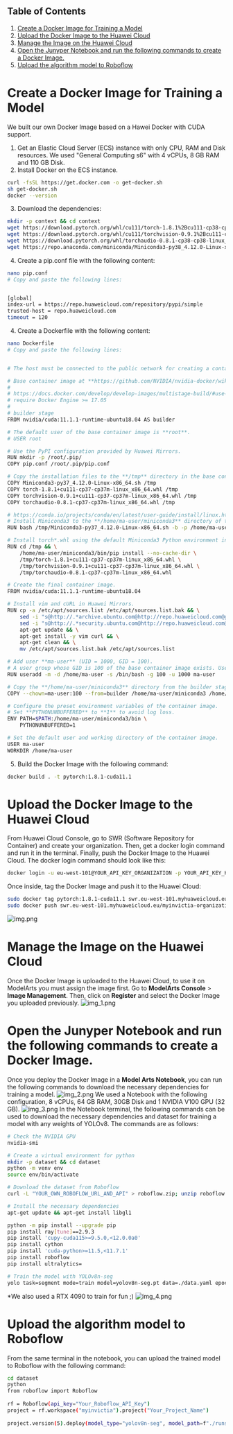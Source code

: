 ## Table of Contents

1. [Create a Docker Image for Training a Model](#create-a-docker-image-for-training-a-model)
2. [Upload the Docker Image to the Huawei Cloud](#upload-the-docker-image-to-the-huawei-cloud)
3. [Manage the Image on the Huawei Cloud](#manage-the-image-on-the-huawei-cloud)
4. [Open the Junyper Notebook and run the following commands to create a Docker Image.](#open-the-junyper-notebook-and-run-the-following-commands-to-create-a-docker-image)
5. [Upload the algorithm model to Roboflow](#upload-the-algorithm-model-to-roboflow)

# Create a Docker Image for Training a Model
We built our own Docker Image based on a Hawei Docker with CUDA support.
1. Get an Elastic Cloud Server (ECS) instance with only CPU, RAM and Disk resources. We used "General Computing s6" with 4 vCPUs, 8 GB RAM and 110 GB Disk.
2. Install Docker on the ECS instance.
```bash
curl -fsSL https://get.docker.com -o get-docker.sh
sh get-docker.sh
docker --version
```
3. Download the dependencies:
```bash
mkdir -p context && cd context
wget https://download.pytorch.org/whl/cu111/torch-1.8.1%2Bcu111-cp38-cp38-linux_x86_64.whl
wget https://download.pytorch.org/whl/cu111/torchvision-0.9.1%2Bcu111-cp38-cp38-linux_x86_64.whl
wget https://download.pytorch.org/whl/torchaudio-0.8.1-cp38-cp38-linux_x86_64.whl
wget https://repo.anaconda.com/miniconda/Miniconda3-py38_4.12.0-Linux-x86_64.sh
```
4. Create a pip.conf file with the following content:
```bash
nano pip.conf
# Copy and paste the following lines:


[global]
index-url = https://repo.huaweicloud.com/repository/pypi/simple
trusted-host = repo.huaweicloud.com
timeout = 120
```
4. Create a Dockerfile with the following content:
```bash
nano Dockerfile
# Copy and paste the following lines:


# The host must be connected to the public network for creating a container image.

# Base container image at **https://github.com/NVIDIA/nvidia-docker/wiki/CUDA**
# 
# https://docs.docker.com/develop/develop-images/multistage-build/#use-multi-stage-builds
# require Docker Engine >= 17.05
#
# builder stage
FROM nvidia/cuda:11.1.1-runtime-ubuntu18.04 AS builder

# The default user of the base container image is **root**.
# USER root

# Use the PyPI configuration provided by Huawei Mirrors.
RUN mkdir -p /root/.pip/
COPY pip.conf /root/.pip/pip.conf

# Copy the installation files to the **/tmp** directory in the base container image.
COPY Miniconda3-py37_4.12.0-Linux-x86_64.sh /tmp
COPY torch-1.8.1+cu111-cp37-cp37m-linux_x86_64.whl /tmp
COPY torchvision-0.9.1+cu111-cp37-cp37m-linux_x86_64.whl /tmp
COPY torchaudio-0.8.1-cp37-cp37m-linux_x86_64.whl /tmp

# https://conda.io/projects/conda/en/latest/user-guide/install/linux.html#installing-on-linux
# Install Miniconda3 to the **/home/ma-user/miniconda3** directory of the base container image.
RUN bash /tmp/Miniconda3-py37_4.12.0-Linux-x86_64.sh -b -p /home/ma-user/miniconda3

# Install torch*.whl using the default Miniconda3 Python environment in **/home/ma-user/miniconda3/bin/pip**.
RUN cd /tmp && \
    /home/ma-user/miniconda3/bin/pip install --no-cache-dir \
    /tmp/torch-1.8.1+cu111-cp37-cp37m-linux_x86_64.whl \
    /tmp/torchvision-0.9.1+cu111-cp37-cp37m-linux_x86_64.whl \
    /tmp/torchaudio-0.8.1-cp37-cp37m-linux_x86_64.whl

# Create the final container image.
FROM nvidia/cuda:11.1.1-runtime-ubuntu18.04

# Install vim and cURL in Huawei Mirrors.
RUN cp -a /etc/apt/sources.list /etc/apt/sources.list.bak && \
    sed -i "s@http://.*archive.ubuntu.com@http://repo.huaweicloud.com@g" /etc/apt/sources.list && \
    sed -i "s@http://.*security.ubuntu.com@http://repo.huaweicloud.com@g" /etc/apt/sources.list && \
    apt-get update && \
    apt-get install -y vim curl && \
    apt-get clean && \
    mv /etc/apt/sources.list.bak /etc/apt/sources.list

# Add user **ma-user** (UID = 1000, GID = 100).
# A user group whose GID is 100 of the base container image exists. User **ma-user** can directly use it.
RUN useradd -m -d /home/ma-user -s /bin/bash -g 100 -u 1000 ma-user

# Copy the **/home/ma-user/miniconda3** directory from the builder stage to the directory with the same name in the current container image.
COPY --chown=ma-user:100 --from=builder /home/ma-user/miniconda3 /home/ma-user/miniconda3

# Configure the preset environment variables of the container image.
# Set **PYTHONUNBUFFERED** to **1** to avoid log loss.
ENV PATH=$PATH:/home/ma-user/miniconda3/bin \
    PYTHONUNBUFFERED=1

# Set the default user and working directory of the container image.
USER ma-user
WORKDIR /home/ma-user
```
5. Build the Docker Image with the following command:
```bash
docker build . -t pytorch:1.8.1-cuda11.1
```

# Upload the Docker Image to the Huawei Cloud
From Huawei Cloud Console, go to SWR (Software Repository for Container) and create your organization. Then, get a docker login command and run it in the terminal. Finally, push the Docker Image to the Huawei Cloud.
The docker login command should look like this:
```bash
docker login -u eu-west-101@YOUR_API_KEY_ORGANIZATION -p YOUR_API_KEY_HERE swr.eu-west-101.myhuaweicloud.eu
```
Once inside, tag the Docker Image and push it to the Huawei Cloud:
```bash
sudo docker tag pytorch:1.8.1-cuda11.1 swr.eu-west-101.myhuaweicloud.eu/myinvictia-organization/pytorch:1.8.1-cuda11.1
sudo docker push swr.eu-west-101.myhuaweicloud.eu/myinvictia-organization/pytorch:1.8.1-cuda11.1
```
![img.png](images/img.png)
# Manage the Image on the Huawei Cloud
Once the Docker Image is uploaded to the Huawei Cloud, to use it on ModelArts you must assign the image first. Go to **ModelArts Console** > **Image Management**. Then, click on **Register** and select the Docker Image you uploaded previously.
![img_1.png](images/img_1.png)
# Open the Junyper Notebook and run the following commands to create a Docker Image.
Once you deploy the Docker Image in a **Model Arts Notebook**, you can run the following commands to download the necessary dependencies for training a model.
![img_2.png](images/img_2.png)
We used a Notebook with the following configuration, 8 vCPUs, 64 GB RAM, 30GB Disk and 1 NVIDIA V100 GPU (32 GB).
![img_3.png](images/img_3.png)
In the Notebook terminal, the following commands can be used to download the necessary dependencies and dataset for training a model with any weights of YOLOv8. The commands are as follows:
```bash
# Check the NVIDIA GPU
nvidia-smi

# Create a virtual environment for python
mkdir -p dataset && cd dataset
python -m venv env
source env/bin/activate

# Download the dataset from Roboflow
curl -L "YOUR_OWN_ROBOFLOW_URL_AND_API" > roboflow.zip; unzip roboflow.zip; rm roboflow.zip

# Install the necessary dependencies
apt-get update && apt-get install libgl1

python -m pip install --upgrade pip
pip install ray[tune]==2.9.3
pip install 'cupy-cuda115>=9.5.0,<12.0.0a0'
pip install cython
pip install 'cuda-python>=11.5,<11.7.1'
pip install roboflow
pip install ultralytics=

# Train the model with YOLOv8n-seg
yolo task=segment mode=train model=yolov8n-seg.pt data=./data.yaml epochs=100 imgsz=640
```
*We also used a RTX 4090 to train for fun ;)
![img_4.png](images/img_4.png)
# Upload the algorithm model to Roboflow
From the same terminal in the notebook, you can upload the trained model to Roboflow with the following command:
```bash
cd dataset
python
from roboflow import Roboflow  
 
rf = Roboflow(api_key="Your_Roboflow_API_Key")  
project = rf.workspace("myinvictia").project("Your_Project_Name")  
  
project.version(5).deploy(model_type="yolov8n-seg", model_path=f"./runs/segment/train/")
```

